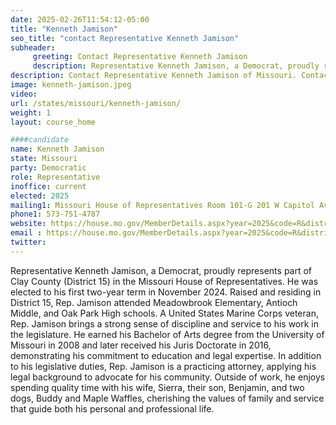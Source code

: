 ```yaml
---
date: 2025-02-26T11:54:12-05:00
title: "Kenneth Jamison"
seo_title: "contact Representative Kenneth Jamison"
subheader:
     greeting: Contact Representative Kenneth Jamison
     description: Representative Kenneth Jamison, a Democrat, proudly represents part of Clay County (District 15) in the Missouri House of Representatives. He was elected to his first two-year term in November 2024.
description: Contact Representative Kenneth Jamison of Missouri. Contact information for Kenneth Jamison includes email address, phone number, and mailing address.
image: kenneth-jamison.jpeg
video:
url: /states/missouri/kenneth-jamison/
weight: 1
layout: course_home

####candidate
name: Kenneth Jamison
state: Missouri
party: Democratic
role: Representative
inoffice: current
elected: 2025
mailing1: Missouri House of Representatives Room 101-G 201 W Capitol Ave Jefferson City, MO 65101
phone1: 573-751-4787
website: https://house.mo.gov/MemberDetails.aspx?year=2025&code=R&district=015/
email : https://house.mo.gov/MemberDetails.aspx?year=2025&code=R&district=015/
twitter: 
---
```

Representative Kenneth Jamison, a Democrat, proudly represents part of Clay County (District 15) in the Missouri House of Representatives. He was elected to his first two-year term in November 2024. Raised and residing in District 15, Rep. Jamison attended Meadowbrook Elementary, Antioch Middle, and Oak Park High schools. A United States Marine Corps veteran, Rep. Jamison brings a strong sense of discipline and service to his work in the legislature. He earned his Bachelor of Arts degree from the University of Missouri in 2008 and later received his Juris Doctorate in 2016, demonstrating his commitment to education and legal expertise. In addition to his legislative duties, Rep. Jamison is a practicing attorney, applying his legal background to advocate for his community. Outside of work, he enjoys spending quality time with his wife, Sierra, their son, Benjamin, and two dogs, Buddy and Maple Waffles, cherishing the values of family and service that guide both his personal and professional life.
